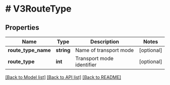 # # V3RouteType

## Properties

Name | Type | Description | Notes
------------ | ------------- | ------------- | -------------
**route_type_name** | **string** | Name of transport mode | [optional]
**route_type** | **int** | Transport mode identifier | [optional]

[[Back to Model list]](../../README.md#models) [[Back to API list]](../../README.md#endpoints) [[Back to README]](../../README.md)
